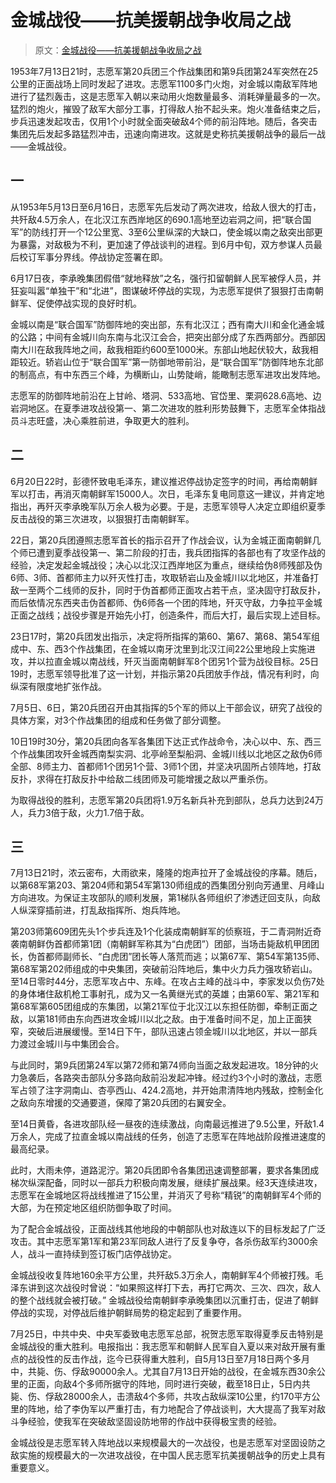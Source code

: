 # 金城战役——抗美援朝战争收局之战

> 原文：[金城战役——抗美援朝战争收局之战](http://www.81.cn/yw_208727/16235801.html)

1953年7月13日21时，志愿军第20兵团三个作战集团和第9兵团第24军突然在25公里的正面战场上同时发起了进攻。志愿军1100多门火炮，对金城以南敌军阵地进行了猛烈轰击，这是志愿军入朝以来动用火炮数量最多、消耗弹量最多的一次。猛烈的炮火，摧毁了敌军大部分工事，打得敌人抬不起头来。炮火准备结束之后，步兵迅速发起攻击，仅用1个小时就全面突破敌4个师的前沿阵地。随后，各突击集团先后发起多路猛烈冲击，迅速向南进攻。这就是史称抗美援朝战争的最后一战——金城战役。

## 一

从1953年5月13日至6月16日，志愿军先后发动了两次进攻，给敌人很大的打击，共歼敌4.5万余人，在北汉江东西岸地区的690.1高地至边岩洞之间，把“联合国军”的防线打开一个12公里宽、3至6公里纵深的大缺口，使金城以南之敌突出部更为暴露，对敌极为不利，更加速了停战谈判的进程。到6月中旬，双方参谋人员最后校订军事分界线。停战协定签署在即。

6月17日夜，李承晚集团假借“就地释放”之名，强行扣留朝鲜人民军被俘人员，并狂妄叫嚣“单独干”和“北进”，图谋破坏停战的实现，为志愿军提供了狠狠打击南朝鲜军、促使停战实现的良好时机。

金城以南是“联合国军”防御阵地的突出部，东有北汉江；西有南大川和金化通金城的公路；中间有金城川向东南与北汉江会合，把突出部分成了东西两部分。西部因南大川在敌我阵地之间，敌我相距约600至1000米。东部山地起伏较大，敌我相距较近。轿岩山位于“联合国军”第一防御地带前沿，是“联合国军”防御阵地东北部的制高点，有中东西三个峰，为横断山，山势陡峭，能瞰制志愿军进攻出发阵地。

志愿军的防御阵地前沿在上甘岭、塔洞、533高地、官岱里、栗洞628.6高地、边岩洞地区。在夏季进攻战役第一、第二次进攻的胜利形势鼓舞下，志愿军全体指战员斗志旺盛，决心乘胜前进，争取更大的胜利。

## 二

6月20日22时，彭德怀致电毛泽东，建议推迟停战协定签字的时间，再给南朝鲜军以打击，再消灭南朝鲜军15000人。次日，毛泽东复电同意这一建议，并肯定地指出，再歼灭李承晚军队万余人极为必要。于是，志愿军领导人决定立即组织夏季反击战役的第三次进攻，以狠狠打击南朝鲜军。

22日，第20兵团遵照志愿军首长的指示召开了作战会议，认为金城正面南朝鲜几个师已遭到夏季战役第一、第二阶段的打击，我兵团指挥的各部也有了攻坚作战的经验，决定发起金城战役；决心以北汉江西岸地区为重点，继续给伪8师残部及伪6师、3师、首都师主力以歼灭性打击，攻取轿岩山及金城川以北地区，并准备打敌一至两个二线师的反扑，同时于伪首都师正面攻占若干点，坚决固守打敌反扑，而后依情况东西夹击伪首都师、伪6师各一个团的阵地，歼灭守敌，力争拉平金城正面之战线；战役步骤是开始先小打，创造条件，而后大打，最后实现上述目标。

23日17时，第20兵团发出指示，决定将所指挥的第60、第67、第68、第54军组成中、东、西3个作战集团，在金城以南牙沈里到北汉江间22公里地段上实施进攻，并以拉直金城以南战线，歼灭当面南朝鲜军8个团另1个营为战役目标。25日19时，志愿军领导批准了这一计划，并指示第20兵团放手作战，情况有利时，向纵深有限度地扩张作战。

7月5日、6日，第20兵团召开由其指挥的5个军的师以上干部会议，研究了战役的具体方案，对3个作战集团的组成和任务做了部分调整。

10日19时30分，第20兵团向各军各集团下达正式作战命令，决心以中、东、西三个作战集团攻歼金城西南梨实洞、北亭岭至梨船洞、金城川线以北地区之敌伪6师全部、8师主力、首都师1个团另1个营、3师1个团，并坚决巩固所占领阵地，打敌反扑，求得在打敌反扑中给敌二线团师及可能增援之敌以严重杀伤。

为取得战役的胜利，志愿军第20兵团将1.9万名新兵补充到部队，总兵力达到24万人，兵力3倍于敌，火力1.7倍于敌。

## 三

7月13日21时，浓云密布，大雨欲来，隆隆的炮声拉开了金城战役的序幕。随后，以第68军第203、第204师和第54军第130师组成的西集团分别向芳通里、月峰山方向进攻。为保证主攻部队的顺利发展，第1梯队各师组织了渗透迂回支队，向敌人纵深穿插前进，打乱敌指挥所、炮兵阵地。

第203师第609团先头1个步兵连及1个化装成南朝鲜军的侦察班，于二青洞附近奇袭南朝鲜伪首都师第1团（南朝鲜军称其为“白虎团”）团部，当场击毙敌机甲团团长，伪首都师副师长、“白虎团”团长等人落荒而逃；以第67军、第54军第135师、第68军第202师组成的中央集团，突破前沿阵地后，集中火力兵力强攻轿岩山。至14日零时44分，志愿军攻占中、东峰。在攻占主峰的战斗中，李家发以负伤7处的身体堵住敌机枪工事射孔，成为又一名黄继光式的英雄；由第60军、第21军和第68军第605团组成的东集团，以第21军位于北汉江以东担任防御，牵制正面之敌，以第181师由东向西进攻金城川以北之敌。由于准备时间不足，加上正面狭窄，突破后进展缓慢。至14日下午，部队迅速占领金城川以北地区，并以一部兵力渡过金城川与中集团会合。

与此同时，第9兵团第24军以第72师和第74师向当面之敌发起进攻。18分钟的火力急袭后，各路突击部队分多路向敌前沿发起冲锋。经过约3个小时的激战，志愿军占领了注字洞南山、杏亭西山、424.2高地，并开始肃清阵地内残敌，控制金化之敌向东增援的交通要道，保障了第20兵团的右翼安全。

至14日黄昏，各进攻部队经一昼夜的连续激战，向南最远推进了9.5公里，歼敌1.4万余人，完成了拉直金城以南战线的任务，创造了志愿军在阵地战阶段推进速度的最高纪录。

此时，大雨未停，道路泥泞。第20兵团即令各集团迅速调整部署，要求各集团成梯次纵深配备，同时以一部兵力积极向南发展，继续扩展战果。经3天连续进攻，志愿军在金城地区将战线推进了15公里，并消灭了号称“精锐”的南朝鲜军4个师的大部，为在预定地区组织防御争取了时间。

为了配合金城战役，正面战线其他地段的中朝部队也对敌连以下的目标发起了广泛攻击。其中志愿军第1军和第23军同敌人进行了反复争夺，各杀伤敌军约3000余人，战斗一直持续到签订板门店停战协定。

金城战役收复阵地160余平方公里，共歼敌5.3万余人，南朝鲜军4个师被打残。毛泽东讲到这次战役时曾说：“如果照这样打下去，再打它两次、三次、四次，敌人的整个战线就会被打破。” 金城战役给南朝鲜李承晚集团以沉重打击，促进了朝鲜停战的实现，对停战后维护朝鲜局势的稳定起到了重要作用。

7月25日，中共中央、中央军委致电志愿军总部，祝贺志愿军取得夏季反击特别是金城战役的重大胜利。电报指出：我志愿军和朝鲜人民军自入夏以来对敌开展有重点的战役性的反击作战，迄今已获得重大胜利，自5月13日至7月18日两个多月中，共毙、伤、俘敌90000余人。尤其自7月13日开始的战役，在金城东西30余公里的正面，向敌4个多师所据守的阵地，同时进行突破，截至18日止，5日内共毙、伤、俘敌28000余人，击溃敌4个多师，共攻占敌纵深10公里，约170平方公里的阵地，给了李伪军以严重打击，有力地配合了停战谈判，大大提高了我军对敌斗争经验，使我军在突破敌坚固设防地带的作战中获得极宝贵的经验。

金城战役是志愿军转入阵地战以来规模最大的一次战役，也是志愿军对坚固设防之敌实施的规模最大的一次进攻战役，在中国人民志愿军抗美援朝战争的历史上具有重要意义。